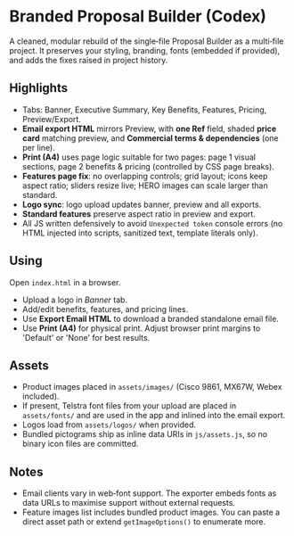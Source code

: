 
# Branded Proposal Builder (Codex)

A cleaned, modular rebuild of the single‑file Proposal Builder as a multi‑file project. 
It preserves your styling, branding, fonts (embedded if provided), and adds the fixes raised in project history.

## Highlights
- Tabs: Banner, Executive Summary, Key Benefits, Features, Pricing, Preview/Export.
- **Email export HTML** mirrors Preview, with **one Ref** field, shaded **price card** matching preview, and **Commercial terms & dependencies** (one per line).
- **Print (A4)** uses page logic suitable for two pages: page 1 visual sections, page 2 benefits & pricing (controlled by CSS page breaks).
- **Features page fix**: no overlapping controls; grid layout; icons keep aspect ratio; sliders resize live; HERO images can scale larger than standard.
- **Logo sync**: logo upload updates banner, preview and all exports.
- **Standard features** preserve aspect ratio in preview and export.
- All JS written defensively to avoid `Unexpected token` console errors (no HTML injected into scripts, sanitized text, template literals only).

## Using
Open `index.html` in a browser. 
- Upload a logo in *Banner* tab.
- Add/edit benefits, features, and pricing lines.
- Use **Export Email HTML** to download a branded standalone email file.
- Use **Print (A4)** for physical print. Adjust browser print margins to 'Default' or 'None' for best results.

## Assets
- Product images placed in `assets/images/` (Cisco 9861, MX67W, Webex included).
- If present, Telstra font files from your upload are placed in `assets/fonts/` and are used in the app and inlined into the email export.
- Logos load from `assets/logos/` when provided.
- Bundled pictograms ship as inline data URIs in `js/assets.js`, so no binary icon files are committed.

## Notes
- Email clients vary in web‑font support. The exporter embeds fonts as data URLs to maximise support without external requests.
- Feature images list includes bundled product images. You can paste a direct asset path or extend `getImageOptions()` to enumerate more.

